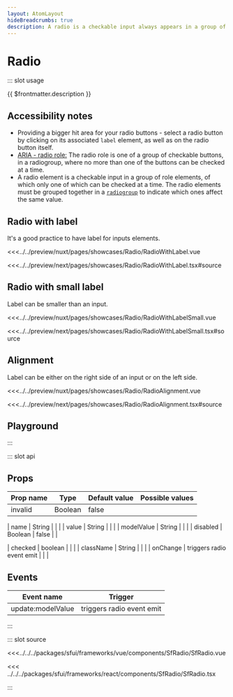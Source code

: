 ```yaml
---
layout: AtomLayout
hideBreadcrumbs: true
description: A radio is a checkable input always appears in a group of elements with the same role, where no more than one of the radio can be checked at a time.
---
```

# Radio

::: slot usage

{{ $frontmatter.description }}

## Accessibility notes

- Providing a bigger hit area for your radio buttons - select a radio button by clicking on its associated `label` element, as well as on the radio button itself.
- [ARIA - radio role:](https://developer.mozilla.org/en-US/docs/Web/Accessibility/ARIA/Roles/radio_role) The radio role is one of a group of checkable buttons, in a radiogroup, where no more than one of the buttons can be checked at a time.
- A radio element is a checkable input in a group of role elements, of which only one of which can be checked at a time. The radio elements must be grouped together in a [`radiogroup`](https://developer.mozilla.org/en-US/docs/Web/Accessibility/ARIA/Roles/radiogroup_role) to indicate which ones affect the same value.

## Radio with label

It's a good practice to have label for inputs elements.

<Showcase showcase-name="Radio/RadioWithLabel">

<!-- vue -->
<<<../../preview/nuxt/pages/showcases/Radio/RadioWithLabel.vue
<!-- end vue -->
<!-- react -->
<<<../../preview/next/pages/showcases/Radio/RadioWithLabel.tsx#source
<!-- end react -->
</Showcase>

## Radio with small label

Label can be smaller than an input.

<Showcase showcase-name="Radio/RadioWithLabelSmall">

<!-- vue -->
<<<../../preview/nuxt/pages/showcases/Radio/RadioWithLabelSmall.vue
<!-- end vue -->
<!-- react -->
<<<../../preview/next/pages/showcases/Radio/RadioWithLabelSmall.tsx#source
<!-- end react -->
</Showcase>

## Alignment

Label can be either on the right side of an input or on the left side.

<Showcase showcase-name="Radio/RadioAlignment">

<!-- vue -->
<<<../../preview/nuxt/pages/showcases/Radio/RadioAlignment.vue
<!-- end vue -->
<!-- react -->
<<<../../preview/next/pages/showcases/Radio/RadioAlignment.tsx#source
<!-- end react -->
</Showcase>

## Playground

<Generate />

:::

::: slot api
## Props

| Prop name  | Type                          | Default value | Possible values       |
| ---------- | ----------------------------- | ------------- | --------------------- |
| invalid    | Boolean                       | false         |                       |
<!-- vue -->
| name       | String                        |               |                       |
| value      | String                        |               |                       |
| modelValue | String                        |               |                       |
| disabled   | Boolean                       | false         |                       |
<!-- end vue -->
<!-- react -->
| checked   | boolean                        |               |                       |
| className | String                         |               |                       |
| onChange   | triggers radio event emit     |               |                       |
<!-- end react -->

<!-- vue -->
## Events

| Event name        | Trigger                   |
| ----------------- | ------------------------- |
| update:modelValue | triggers radio event emit |

<!-- end vue -->
:::

::: slot source
<SourceCode>
<!-- vue -->
<<<../../../packages/sfui/frameworks/vue/components/SfRadio/SfRadio.vue
<!-- end vue -->

<!-- react -->
<<< ../../../packages/sfui/frameworks/react/components/SfRadio/SfRadio.tsx
<!-- end react -->
</SourceCode>
:::
